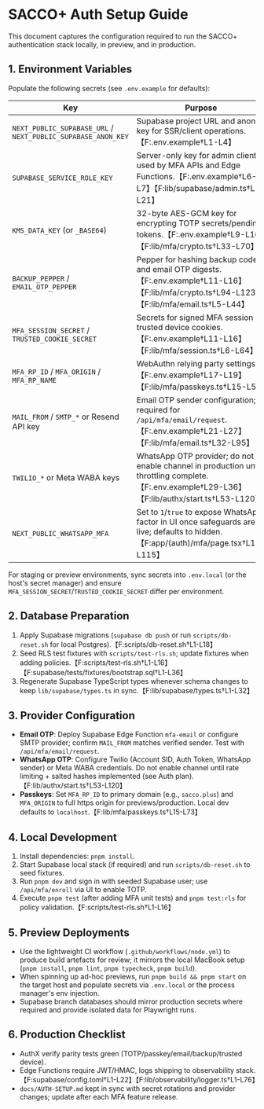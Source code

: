 # SACCO+ Auth Setup Guide

This document captures the configuration required to run the SACCO+ authentication stack locally, in preview, and in production.

## 1. Environment Variables
Populate the following secrets (see `.env.example` for defaults):

| Key | Purpose |
| --- | --- |
| `NEXT_PUBLIC_SUPABASE_URL` / `NEXT_PUBLIC_SUPABASE_ANON_KEY` | Supabase project URL and anon key for SSR/client operations.【F:.env.example†L1-L4】 |
| `SUPABASE_SERVICE_ROLE_KEY` | Server-only key for admin client used by MFA APIs and Edge Functions.【F:.env.example†L6-L7】【F:lib/supabase/admin.ts†L1-L21】 |
| `KMS_DATA_KEY` (or `_BASE64`) | 32-byte AES-GCM key for encrypting TOTP secrets/pending tokens.【F:.env.example†L9-L10】【F:lib/mfa/crypto.ts†L33-L70】 |
| `BACKUP_PEPPER` / `EMAIL_OTP_PEPPER` | Pepper for hashing backup codes and email OTP digests.【F:.env.example†L11-L16】【F:lib/mfa/crypto.ts†L94-L123】【F:lib/mfa/email.ts†L5-L44】 |
| `MFA_SESSION_SECRET` / `TRUSTED_COOKIE_SECRET` | Secrets for signed MFA session + trusted device cookies.【F:.env.example†L11-L16】【F:lib/mfa/session.ts†L6-L64】 |
| `MFA_RP_ID` / `MFA_ORIGIN` / `MFA_RP_NAME` | WebAuthn relying party settings.【F:.env.example†L17-L19】【F:lib/mfa/passkeys.ts†L15-L57】 |
| `MAIL_FROM` / `SMTP_*` or Resend API key | Email OTP sender configuration; required for `/api/mfa/email/request`.【F:.env.example†L21-L27】【F:lib/mfa/email.ts†L32-L95】 |
| `TWILIO_*` or Meta WABA keys | WhatsApp OTP provider; do not enable channel in production until throttling complete.【F:.env.example†L29-L36】【F:lib/authx/start.ts†L53-L120】 |
| `NEXT_PUBLIC_WHATSAPP_MFA` | Set to `1`/`true` to expose WhatsApp factor in UI once safeguards are live; defaults to hidden.【F:app/(auth)/mfa/page.tsx†L10-L115】 |

For staging or preview environments, sync secrets into `.env.local` (or the host's secret manager) and ensure `MFA_SESSION_SECRET`/`TRUSTED_COOKIE_SECRET` differ per environment.

## 2. Database Preparation
1. Apply Supabase migrations (`supabase db push` or run `scripts/db-reset.sh` for local Postgres).【F:scripts/db-reset.sh†L1-L18】
2. Seed RLS test fixtures with `scripts/test-rls.sh`; update fixtures when adding policies.【F:scripts/test-rls.sh†L1-L16】【F:supabase/tests/fixtures/bootstrap.sql†L1-L36】
3. Regenerate Supabase TypeScript types whenever schema changes to keep `lib/supabase/types.ts` in sync.【F:lib/supabase/types.ts†L1-L32】

## 3. Provider Configuration
- **Email OTP**: Deploy Supabase Edge Function `mfa-email` or configure SMTP provider; confirm `MAIL_FROM` matches verified sender. Test with `/api/mfa/email/request`.
- **WhatsApp OTP**: Configure Twilio (Account SID, Auth Token, WhatsApp sender) or Meta WABA credentials. Do not enable channel until rate limiting + salted hashes implemented (see Auth plan).【F:lib/authx/start.ts†L53-L120】
- **Passkeys**: Set `MFA_RP_ID` to primary domain (e.g., `sacco.plus`) and `MFA_ORIGIN` to full https origin for previews/production. Local dev defaults to `localhost`.【F:lib/mfa/passkeys.ts†L15-L73】

## 4. Local Development
1. Install dependencies: `pnpm install`.
2. Start Supabase local stack (if required) and run `scripts/db-reset.sh` to seed fixtures.
3. Run `pnpm dev` and sign in with seeded Supabase user; use `/api/mfa/enroll` via UI to enable TOTP.
4. Execute `pnpm test` (after adding MFA unit tests) and `pnpm test:rls` for policy validation.【F:scripts/test-rls.sh†L1-L16】

## 5. Preview Deployments
- Use the lightweight CI workflow (`.github/workflows/node.yml`) to produce build artefacts for review; it mirrors the local MacBook setup (`pnpm install`, `pnpm lint`, `pnpm typecheck`, `pnpm build`).
- When spinning up ad-hoc previews, run `pnpm build && pnpm start` on the target host and populate secrets via `.env.local` or the process manager's env injection.
- Supabase branch databases should mirror production secrets where required and provide isolated data for Playwright runs.

## 6. Production Checklist
- AuthX verify parity tests green (TOTP/passkey/email/backup/trusted device).
- Edge Functions require JWT/HMAC, logs shipping to observability stack.【F:supabase/config.toml†L1-L22】【F:lib/observability/logger.ts†L1-L76】
- `docs/AUTH-SETUP.md` kept in sync with secret rotations and provider changes; update after each MFA feature release.
